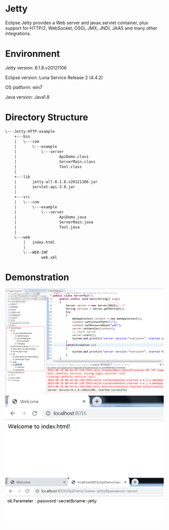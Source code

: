 # Jetty
Eclipse Jetty provides a Web server and javax.servlet container, plus support for HTTP/2, WebSocket, OSGi, JMX, JNDI, JAAS and many other integrations. 

# Environment
Jetty version: 8.1.8.v20121106

Eclipse version: Luna Service Release 2 (4.4.2)

OS platform: win7

Java version: Java1.8

# Directory Structure

~~~~
\---Jetty-HTTP-example
    +---bin
    |   \---com
    |       \---example
    |           \---server
    |                   ApiDemo.class
    |                   ServerMain.class
    |                   Tool.class
    |
    +---lib
    |       jetty-all-8.1.8.v20121106.jar
    |       servlet-api-3.0.jar
    |
    +---src
    |   \---com
    |       \---example
    |           \---server
    |                   ApiDemo.java
    |                   ServerMain.java
    |                   Tool.java
    |
    \---web
        |   index.html
        |
        \---WEB-INF
                web.xml
~~~~


# Demonstration
![server started](a.png)
![server started](b.png)
![server started](c.png)
